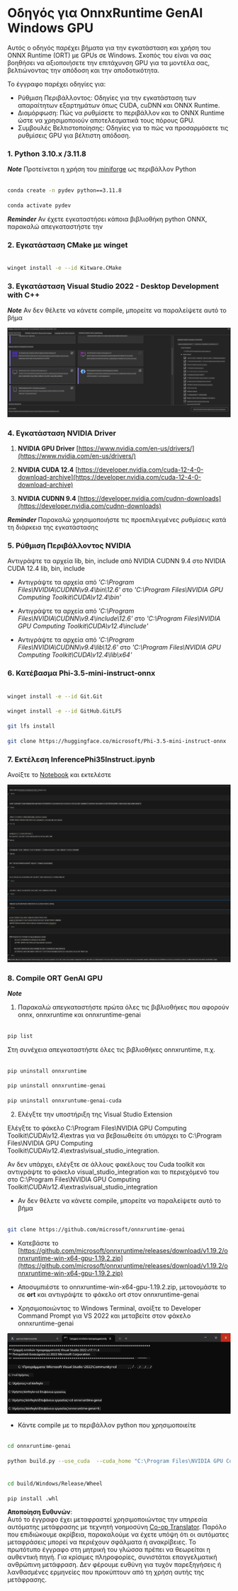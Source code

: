 <!--
CO_OP_TRANSLATOR_METADATA:
{
  "original_hash": "b066fc29c1b2129df84e027cb75119ce",
  "translation_date": "2025-05-09T18:43:38+00:00",
  "source_file": "md/02.Application/01.TextAndChat/Phi3/ORTWindowGPUGuideline.md",
  "language_code": "el"
}
-->
# **Οδηγός για OnnxRuntime GenAI Windows GPU**

Αυτός ο οδηγός παρέχει βήματα για την εγκατάσταση και χρήση του ONNX Runtime (ORT) με GPUs σε Windows. Σκοπός του είναι να σας βοηθήσει να αξιοποιήσετε την επιτάχυνση GPU για τα μοντέλα σας, βελτιώνοντας την απόδοση και την αποδοτικότητα.

Το έγγραφο παρέχει οδηγίες για:

- Ρύθμιση Περιβάλλοντος: Οδηγίες για την εγκατάσταση των απαραίτητων εξαρτημάτων όπως CUDA, cuDNN και ONNX Runtime.
- Διαμόρφωση: Πώς να ρυθμίσετε το περιβάλλον και το ONNX Runtime ώστε να χρησιμοποιούν αποτελεσματικά τους πόρους GPU.
- Συμβουλές Βελτιστοποίησης: Οδηγίες για το πώς να προσαρμόσετε τις ρυθμίσεις GPU για βέλτιστη απόδοση.

### **1. Python 3.10.x /3.11.8**

   ***Note*** Προτείνεται η χρήση του [miniforge](https://github.com/conda-forge/miniforge/releases/latest/download/Miniforge3-Windows-x86_64.exe) ως περιβάλλον Python

   ```bash

   conda create -n pydev python==3.11.8

   conda activate pydev

   ```

   ***Reminder*** Αν έχετε εγκαταστήσει κάποια βιβλιοθήκη python ONNX, παρακαλώ απεγκαταστήστε την

### **2. Εγκατάσταση CMake με winget**

   ```bash

   winget install -e --id Kitware.CMake

   ```

### **3. Εγκατάσταση Visual Studio 2022 - Desktop Development with C++**

   ***Note*** Αν δεν θέλετε να κάνετε compile, μπορείτε να παραλείψετε αυτό το βήμα

![CPP](../../../../../../translated_images/01.8964c1fa47e00dc36af710b967e72dd2f8a2be498e49c8d4c65c11ba105dedf8.el.png)

### **4. Εγκατάσταση NVIDIA Driver**

1. **NVIDIA GPU Driver**  [https://www.nvidia.com/en-us/drivers/](https://www.nvidia.com/en-us/drivers/)

2. **NVIDIA CUDA 12.4** [https://developer.nvidia.com/cuda-12-4-0-download-archive](https://developer.nvidia.com/cuda-12-4-0-download-archive)

3. **NVIDIA CUDNN 9.4**  [https://developer.nvidia.com/cudnn-downloads](https://developer.nvidia.com/cudnn-downloads)

***Reminder*** Παρακαλώ χρησιμοποιήστε τις προεπιλεγμένες ρυθμίσεις κατά τη διάρκεια της εγκατάστασης

### **5. Ρύθμιση Περιβάλλοντος NVIDIA**

Αντιγράψτε τα αρχεία lib, bin, include από NVIDIA CUDNN 9.4 στο NVIDIA CUDA 12.4 lib, bin, include

- Αντιγράψτε τα αρχεία από *'C:\Program Files\NVIDIA\CUDNN\v9.4\bin\12.6'* στο  *'C:\Program Files\NVIDIA GPU Computing Toolkit\CUDA\v12.4\bin'*

- Αντιγράψτε τα αρχεία από *'C:\Program Files\NVIDIA\CUDNN\v9.4\include\12.6'* στο  *'C:\Program Files\NVIDIA GPU Computing Toolkit\CUDA\v12.4\include'*

- Αντιγράψτε τα αρχεία από *'C:\Program Files\NVIDIA\CUDNN\v9.4\lib\12.6'* στο  *'C:\Program Files\NVIDIA GPU Computing Toolkit\CUDA\v12.4\lib\x64'*

### **6. Κατέβασμα Phi-3.5-mini-instruct-onnx**

   ```bash

   winget install -e --id Git.Git

   winget install -e --id GitHub.GitLFS

   git lfs install

   git clone https://huggingface.co/microsoft/Phi-3.5-mini-instruct-onnx

   ```

### **7. Εκτέλεση InferencePhi35Instruct.ipynb**

   Ανοίξτε το [Notebook](../../../../../../code/09.UpdateSamples/Aug/ortgpu-phi35-instruct.ipynb) και εκτελέστε

![RESULT](../../../../../../translated_images/02.be96d16e7b1007f1f3941f65561553e62ccbd49c962f3d4a9154b8326c033ec1.el.png)

### **8. Compile ORT GenAI GPU**

   ***Note*** 
   
   1. Παρακαλώ απεγκαταστήστε πρώτα όλες τις βιβλιοθήκες που αφορούν onnx, onnxruntime και onnxruntime-genai

   ```bash

   pip list 
   
   ```

   Στη συνέχεια απεγκαταστήστε όλες τις βιβλιοθήκες onnxruntime, π.χ.

   ```bash

   pip uninstall onnxruntime

   pip uninstall onnxruntime-genai

   pip uninstall onnxruntume-genai-cuda
   
   ```

   2. Ελέγξτε την υποστήριξη της Visual Studio Extension

   Ελέγξτε το φάκελο C:\Program Files\NVIDIA GPU Computing Toolkit\CUDA\v12.4\extras για να βεβαιωθείτε ότι υπάρχει το C:\Program Files\NVIDIA GPU Computing Toolkit\CUDA\v12.4\extras\visual_studio_integration. 
   
   Αν δεν υπάρχει, ελέγξτε σε άλλους φακέλους του Cuda toolkit και αντιγράψτε το φάκελο visual_studio_integration και το περιεχόμενό του στο C:\Program Files\NVIDIA GPU Computing Toolkit\CUDA\v12.4\extras\visual_studio_integration

   - Αν δεν θέλετε να κάνετε compile, μπορείτε να παραλείψετε αυτό το βήμα

   ```bash

   git clone https://github.com/microsoft/onnxruntime-genai

   ```

   - Κατεβάστε το [https://github.com/microsoft/onnxruntime/releases/download/v1.19.2/onnxruntime-win-x64-gpu-1.19.2.zip](https://github.com/microsoft/onnxruntime/releases/download/v1.19.2/onnxruntime-win-x64-gpu-1.19.2.zip)

   - Αποσυμπιέστε το onnxruntime-win-x64-gpu-1.19.2.zip, μετονομάστε το σε **ort** και αντιγράψτε το φάκελο ort στον onnxruntime-genai

   - Χρησιμοποιώντας το Windows Terminal, ανοίξτε το Developer Command Prompt για VS 2022 και μεταβείτε στον φάκελο onnxruntime-genai

![RESULT](../../../../../../translated_images/03.53bb08e3bde53edd1735c5546fb32b9b0bdba93d8241c5e6e3196d8bc01adbd7.el.png)

   - Κάντε compile με το περιβάλλον python που χρησιμοποιείτε

   ```bash

   cd onnxruntime-genai

   python build.py --use_cuda  --cuda_home "C:\Program Files\NVIDIA GPU Computing Toolkit\CUDA\v12.4" --config Release
 

   cd build/Windows/Release/Wheel

   pip install .whl

   ```

**Αποποίηση Ευθυνών**:  
Αυτό το έγγραφο έχει μεταφραστεί χρησιμοποιώντας την υπηρεσία αυτόματης μετάφρασης με τεχνητή νοημοσύνη [Co-op Translator](https://github.com/Azure/co-op-translator). Παρόλο που επιδιώκουμε ακρίβεια, παρακαλούμε να έχετε υπόψη ότι οι αυτόματες μεταφράσεις μπορεί να περιέχουν σφάλματα ή ανακρίβειες. Το πρωτότυπο έγγραφο στη μητρική του γλώσσα πρέπει να θεωρείται η αυθεντική πηγή. Για κρίσιμες πληροφορίες, συνιστάται επαγγελματική ανθρώπινη μετάφραση. Δεν φέρουμε ευθύνη για τυχόν παρεξηγήσεις ή λανθασμένες ερμηνείες που προκύπτουν από τη χρήση αυτής της μετάφρασης.